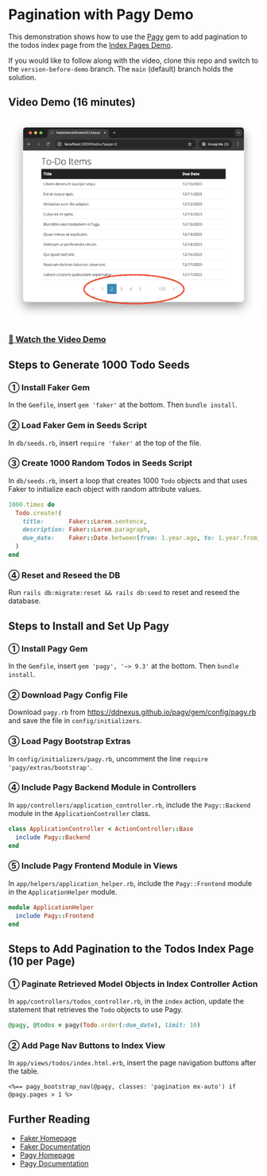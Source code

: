 # Pagination with Pagy Demo

This demonstration shows how to use the [Pagy](https://github.com/ddnexus/pagy#readme) gem to add pagination to the todos index page from the [Index Pages Demo](https://rails-demos-n-deets-2023.herokuapp.com/demos/index-pages).

If you would like to follow along with the video, clone this repo and switch to the `version-before-demo` branch. The `main` (default) branch holds the solution.

## Video Demo (16 minutes)

[![Screenshot of todos index page with pagination buttons at the bottom of the page](todos_index_with_pagination.png)](https://youtu.be/jRvoGUCMzhM?si=XGGdh_7N1JbPBrEn)

### [🎦 Watch the Video Demo](https://youtu.be/jRvoGUCMzhM?si=XGGdh_7N1JbPBrEn)

## Steps to Generate 1000 Todo Seeds

### ① Install Faker Gem

In the `Gemfile`, insert `gem 'faker'` at the bottom. Then `bundle install`.

### ② Load Faker Gem in Seeds Script

In `db/seeds.rb`, insert `require 'faker'` at the top of the file.

### ③ Create 1000 Random Todos in Seeds Script

In `db/seeds.rb`, insert a loop that creates 1000 `Todo` objects and that uses Faker to initialize each object with random attribute values.

```ruby
1000.times do
  Todo.create!(
    title:       Faker::Lorem.sentence,
    description: Faker::Lorem.paragraph,
    due_date:    Faker::Date.between(from: 1.year.ago, to: 1.year.from_now)
  )
end
```

### ④ Reset and Reseed the DB

Run `rails db:migrate:reset && rails db:seed` to reset and reseed the database.

## Steps to Install and Set Up Pagy

### ① Install Pagy Gem

In the `Gemfile`, insert `gem 'pagy', '~> 9.3'` at the bottom. Then `bundle install`.

### ② Download Pagy Config File

Download `pagy.rb` from <https://ddnexus.github.io/pagy/gem/config/pagy.rb> and save the file in `config/initializers`.

### ③ Load Pagy Bootstrap Extras

In `config/initializers/pagy.rb`, uncomment the line `require 'pagy/extras/bootstrap'`.

### ④ Include Pagy Backend Module in Controllers

In `app/controllers/application_controller.rb`, include the `Pagy::Backend` module in the `ApplicationController` class.

```ruby
class ApplicationController < ActionController::Base
  include Pagy::Backend
end
```

### ⑤ Include Pagy Frontend Module in Views

In `app/helpers/application_helper.rb`, include the `Pagy::Frontend` module in the `ApplicationHelper` module.

```ruby
module ApplicationHelper
  include Pagy::Frontend
end
```

## Steps to Add Pagination to the Todos Index Page (10 per Page)

### ① Paginate Retrieved Model Objects in Index Controller Action

In `app/controllers/todos_controller.rb`, in the `index` action, update the statement that retrieves the `Todo` objects to use Pagy.

```ruby
@pagy, @todos = pagy(Todo.order(:due_date), limit: 10)
```

### ② Add Page Nav Buttons to Index View

In `app/views/todos/index.html.erb`, insert the page navigation buttons after the table.

```erb
<%== pagy_bootstrap_nav(@pagy, classes: 'pagination mx-auto') if @pagy.pages > 1 %>
```

## Further Reading

- [Faker Homepage](https://github.com/faker-ruby/faker#readme)
- [Faker Documentation](https://www.rubydoc.info/gems/faker/)
- [Pagy Homepage](https://github.com/ddnexus/pagy#readme)
- [Pagy Documentation](https://ddnexus.github.io/pagy/)

